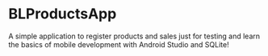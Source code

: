 # BLProductsApp
A simple application to register products and sales just for testing and learn the basics of mobile development with Android Studio and SQLite!
